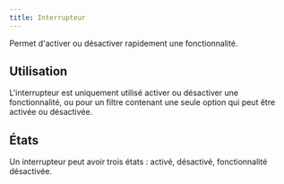 ```yaml
---
title: Interrupteur
---
```


Permet d'activer ou désactiver rapidement une fonctionnalité.

## Utilisation

L'interrupteur est uniquement utilisé activer ou désactiver une fonctionnalité, ou pour un filtre contenant une seule option qui peut être activée ou désactivée.

## États

Un interrupteur peut avoir trois états : activé, désactivé, fonctionnalité désactivée.
